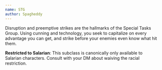 ```yaml
---
name: STG
author: Spagheddy
---
```

Disruption and preemptive strikes are the hallmarks of the Special Tasks Group. Using cunning and technology, you
seek to capitalize on every advantage you can get, and strike before your enemies even know what hit them.

__Restricted to Salarian__: This subclass is canonically only available to Salarian characters. Consult with your DM about waiving the racial restriction.
